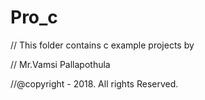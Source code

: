 # Pro_c


// This folder contains c example projects by

// Mr.Vamsi Pallapothula

//@copyright - 2018. All rights Reserved.
